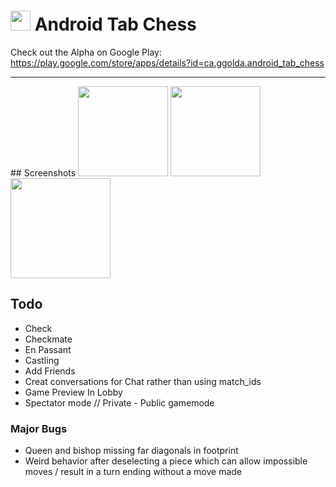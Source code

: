# <img src="https://github.com/simplegr33n/android-tab-chess/blob/master/screenshots/logos/pawn-icon-10.png" width="32"> Android Tab Chess

Check out the Alpha on Google Play:
https://play.google.com/store/apps/details?id=ca.ggolda.android_tab_chess

<hr>
## Screenshots

<img src="https://github.com/simplegr33n/android-tab-chess/blob/master/screenshots/phone0007.jpg" width="144">
<img src="https://github.com/simplegr33n/android-tab-chess/blob/master/screenshots/phone0008.jpg" width="144">
<img src="https://github.com/simplegr33n/android-tab-chess/blob/master/screenshots/tablet0002.jpg" width="160">


## Todo
* Check
* Checkmate
* En Passant
* Castling
* Add Friends
* Creat conversations for Chat rather than using match_ids
* Game Preview In Lobby
* Spectator mode // Private - Public gamemode

### Major Bugs
* Queen and bishop missing far diagonals in footprint
* Weird behavior after deselecting a piece which can allow impossible moves / result in a turn ending without a move made




